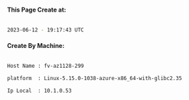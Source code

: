 
   
#### This Page Create at:

```bash

2023-06-12 - 19:17:43 UTC

```

#### Create By Machine:

```bash

Host Name : fv-az1128-299

platform  : Linux-5.15.0-1038-azure-x86_64-with-glibc2.35

Ip Local  : 10.1.0.53

```

